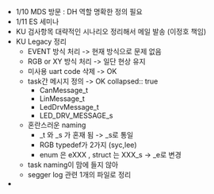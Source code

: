 - 1/10 MDS 방문 : DH 역할 명확한 정의 필요
- 1/11 ES 세미나
- KU 검사항목 대략적인 시나리오 정리해서 메일 발송 (이정호 책임)
- KU Legacy 정리
	- EVENT 방식 처리 -> 현재 방식으로 문제 없음
	- RGB or XY 방식 처리 -> 일단 현상 유지
	- 미사용 uart code 삭제 -> OK
	- task간 메시지 정의 -> OK
	  collapsed:: true
		- CanMessage_t
		- LinMessage_t
		- LedDrvMessage_t
		- LED_DRV_MESSAGE_s
	- 혼란스러운 naming
		- _t 와  _s 가 혼재 됨 -> _s로 통일
		- RGB typedef가 2가지 (syc,lee)
		- enum 은 eXXX , struct 는 XXX_s -> _e로 변경
	- task naming이 맘에 들지 않아
	- segger log 관련 1개의 파일로 정리
-